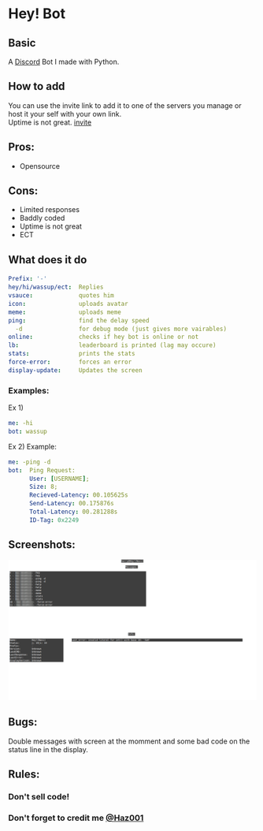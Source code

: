 # Hey! Bot
## Basic
A [Discord](http://discord.gg) Bot I made with Python.<br/>
## How to add
You can use the invite link to add it to one of the servers you manage or host it your self with your own link.<br/>
Uptime is not great.
[invite](https://discordapp.com/api/oauth2/authorize?client_id=538309371722072065&permissions=8&scope=bot)

## Pros:
- Opensource
## Cons:
- Limited responses
- Baddly coded
- Uptime is not great
- ECT
## What does it do
```yml
Prefix: '-'
hey/hi/wassup/ect:  Replies
vsauce:             quotes him
icon:               uploads avatar
meme:               uploads meme
ping:               find the delay speed
  -d                for debug mode (just gives more vairables)
online:             checks if hey bot is online or not
lb:                 leaderboard is printed (lag may occure)
stats:              prints the stats
force-error:        forces an error
display-update:     Updates the screen
```
### Examples:
Ex 1)
```yml
me: -hi
bot: wassup
```
Ex 2)
Example:
```yml
me: -ping -d
bot:  Ping Request:
      User: [USERNAME];
      Size: 8;
      Recieved-Latency: 00.105625s
      Send-Latency: 00.175876s
      Total-Latency: 00.281288s
      ID-Tag: 0x2249
```
## Screenshots:

![Screenshot 1](https://raw.githubusercontent.com/Haz001/Discord-Bot-Hey/master/screenshot1.png)
## Bugs:
Double messages with screen at the momment and some bad code on the status line in the display.

## Rules:
### Don't sell code! 
### Don't forget to credit me [@Haz001](https://github.com/Haz001)
